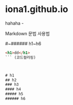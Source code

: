 # iona1.github.io
hahaha -


Markdown 문법 사용법

#~###### h1~h6

```html
<h1>dd</h1>
``` (코드컬러링)



# h1
## h2
### h3
#### h4
##### h5
###### h6






